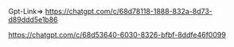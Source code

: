 Gpt-Link=> https://chatgpt.com/c/68d78118-1888-832a-8d73-d89ddd5e1b86


https://chatgpt.com/c/68d53640-6030-8326-bfbf-8ddfe46f0099